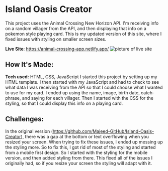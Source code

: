 # Island Oasis Creator
This project uses the Animal Crossing New Horizon API. I'm receiving info on a random villager from the API, and then displaying that info on a pokemon style playing card. This is my updated version of this site, where I fixed issues with styling on smaller screen sizes.


**Live Site**: https://animal-crossing-app.netlify.app/
![picture of live site](https://github.com/Majeed-GitHub/Island-Oasis-Creator/blob/main/video-to-gif-converter.gif)

## How It's Made:
**Tech used:** HTML, CSS, JavaScript
I started this project by setting up my HTML template. I then started with my JavaScript and had to check to see what data I was receiving from the API so that I could choose what I wanted to use for my card. I ended up using the name, image, birth date, catch-phrase, and saying for each villager. Then I started with the CSS for the styling, so that I could display this info on a playing card.

## Challenges:
In the original version (https://github.com/Majeed-GitHub/Island-Oasis-Creator), there was a gap at the bottom or text overflowing when you resized your screen. When trying to fix these issues, I ended up messing up the styling more. So to fix this, I got rid of most of the styling and started from a mobile first design. So I started with the styling for the mobile version, and then added styling from there. This fixed all of the issues I originally had, so if you resize your screen the styling will adapt with it.

